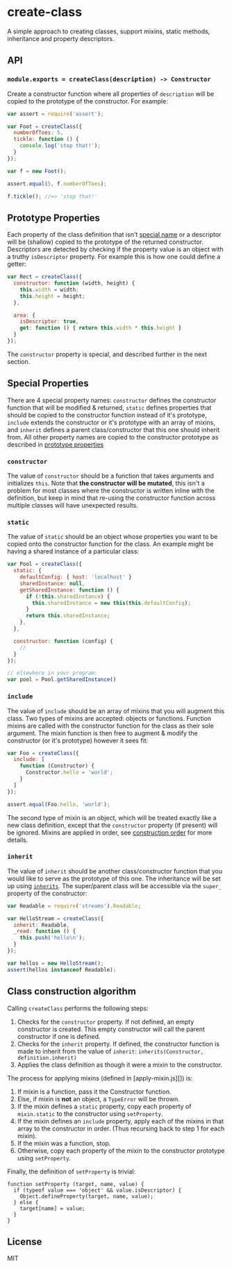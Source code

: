 # create-class

A simple approach to creating classes, support mixins, static methods,
inheritance and property descriptors.

## API

### `module.exports = createClass(description) -> Constructor`

Create a constructor function where all properties of `description` will be
copied to the prototype of the constructor. For example:

```javascript
var assert = require('assert');

var Foot = createClass({
  numberOfToes: 5,
  tickle: function () {
    console.log('stop that!');
  }
});

var f = new Foot();

assert.equal(5, f.numberOfToes);

f.tickle(); //=> 'stop that!'
```

## Prototype Properties

Each property of the class definition that isn't [special name](#special-properties) or a descriptor will be (shallow) copied to the prototype of the returned constructor. Descriptors are detected by checking if the property value is an object with a truthy `isDescriptor` property. For example this is how one could define a getter:

```javascript
var Rect = createClass({
  constructor: function (width, height) {
    this.width = width;
    this.height = height;
  },

  area: {
    isDescriptor: true,
    get: function () { return this.width * this.height }
  }
});
```

The `constructor` property is special, and described further in the next section.

## Special Properties

There are 4 special property names: `constructor` defines the constructor function that will be modified & returned, `static` defines properties that should be copied to the constructor function instead of it's prototype, `include` extends the constructor or it's prototype with an array of mixins, and `inherit` defines a parent class/constructor that this one should inherit from. All other property names are copied to the constructor prototype as described in [prototype properties](#prototype-properties)

### `constructor`

The value of `constructor` should be a function that takes arguments and initializes `this`. Note that **the constructor will be mutated**, this isn't a problem for most classes where the constructor is written inline with the definition, but keep in mind that re-using the constructor function across multiple classes will have unexpected results.

### `static`

The value of `static` should be an object whose properties you want to be copied onto the constructor function for the class. An example might be having a shared instance of a particular class:

```javascript
var Pool = createClass({
  static: {
    defaultConfig: { host: 'localhost' }
    sharedInstance: null,
    getSharedInstance: function () {
      if (!this.sharedInstance) {
        this.sharedInstance = new this(this.defaultConfig);
      }
      return this.sharedInstance;
    },
  },

  constructor: function (config) {
    // 
  }
});

// elsewhere in your program:
var pool = Pool.getSharedInstance()
```

### `include`

The value of `include` should be an array of mixins that you will augment this class. Two types of mixins are accepted: objects or functions. Function mixins are called with the constructor function for the class as their sole argument. The mixin function is then free to augment & modify the constructor (or it's prototype) however it sees fit:

```javascript
var Foo = createClass({
  include: [
    function (Constructor) {
      Constructor.hello = 'world';
    }
  ]
});

assert.equal(Foo.hello, 'world');
```

The second type of mixin is an object, which will be treated exactly like a new class definition, except that the `constructor` property (if present) will be ignored. Mixins are applied in order, see [construction order](#class-construction-algorithm) for more details.

### `inherit`

The value of `inherit` should be another class/constructor function that you would like to serve as the prototype of this one. The inheritance will be set up using [`inherits`](https://npm.im/inherits). The super/parent class will be accessible via the `super_` property of the constructor: 

```javascript
var Readable = require('streams').Readable;

var HelloStream = createClass({
  inherit: Readable,
  _read: function () {
    this.push('hello\n');
  }
});

var hellos = new HelloStream();
assert(hellos instanceof Readable);
```

## Class construction algorithm

Calling `createClass` performs the following steps:

1. Checks for the `constructor` property. If not defined, an empty constructor is created. This empty constructor will call the parent constructor if one is defined.
2. Checks for the `inherit` property. If defined, the constructor function is
   made to inherit from the value of `inherit`: `inherits(Constructor, definition.inherit)`
3. Applies the class definition as though it were a mixin to the constructor.

The process for applying mixins (defined in [apply-mixin.js][]) is:

1. If mixin is a function, pass it the Constructor function.
2. Else, if mixin is **not** an object, a `TypeError` will be thrown.
3. If the mixin defines a `static` property, copy each property of `mixin.static` to the constructor using `setProperty`.
4. If the mixin defines an `include` property, apply each of the mixins in that array to the constructor in order. (Thus recursing back to step 1 for each mixin).
5. If the mixin was a function, stop.
6. Otherwise, copy each property of the mixin to the constructor prototype using `setProperty`.

Finally, the definition of `setProperty` is trivial:

```
function setProperty (target, name, value) {
  if (typeof value === 'object' && value.isDescriptor) {
    Object.defineProperty(target, name, value);
  } else {
    target[name] = value;
  }
}
```

## License

MIT

